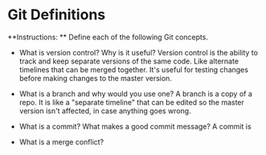 # Git Definitions

**Instructions: ** Define each of the following Git concepts.

* What is version control?  Why is it useful?
Version control is the ability to track and keep separate versions of the same code. Like alternate timelines that can be merged together. It's useful for testing changes before making changes to the master version.

* What is a branch and why would you use one?
A branch is a copy of a repo. It is like a "separate timeline" that can be edited so the master version isn't affected, in case anything goes wrong.
* What is a commit? What makes a good commit message?
A commit is
* What is a merge conflict?